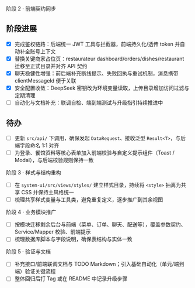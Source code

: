 阶段 2 · 前端契约同步

## 阶段进展
- [x] 完成鉴权链路：后端统一 JWT 工具与拦截器，前端持久化/透传 token 并自动补全账号上下文
- [x] 替换关键商家占位页：restaurateur dashboard/orders/dishes/restaurant 迁移至正式目录并对齐 API 契约
- [x] 聊天稳健性增强：前后端补充断线提示、失败回执与重试机制，消息携带 clientMessageId 便于关联
- [x] 安全配置收敛：DeepSeek 密钥改为环境变量读取，上传目录增加访问过滤与定期清理
- [ ] 自动化与文档补充：联调自检、端到端测试与升级指引持续推进中

## 待办
- [ ] 更新 `src/api/` 下调用，确保发起 `DataRequest`、接收泛型 `Result<T>`，与后端字段命名 1:1 对齐
- [ ] 为登录、餐馆资料等核心表单加入前端校验与自定义提示组件（Toast / Modal），与后端校验规则保持一致

阶段 3 · 样式与结构重构
- [ ] 在 `system-ui/src/views/styles/` 建立样式目录，持续将 `<style>` 抽离为共享 CSS 并保持主风格统一
- [ ] 梳理共享样式变量与工具类，避免重复定义，逐步推广到其余视图

阶段 4 · 业务模块推广
- [ ] 按模块迁移剩余后台与前端（菜单、订单、聊天、配送等），覆盖参数契约、Service/Mapper 校验、前端提示
- [ ] 梳理数据库脚本与字段说明，确保表结构与实体一致

阶段 5 · 验证与文档
- [ ] 补充接口/前端联调文档与 TODO Markdown；引入基础自动化（单元/端到端）验证关键流程
- [ ] 整体回归后打 Tag 或在 README 中记录升级步骤
